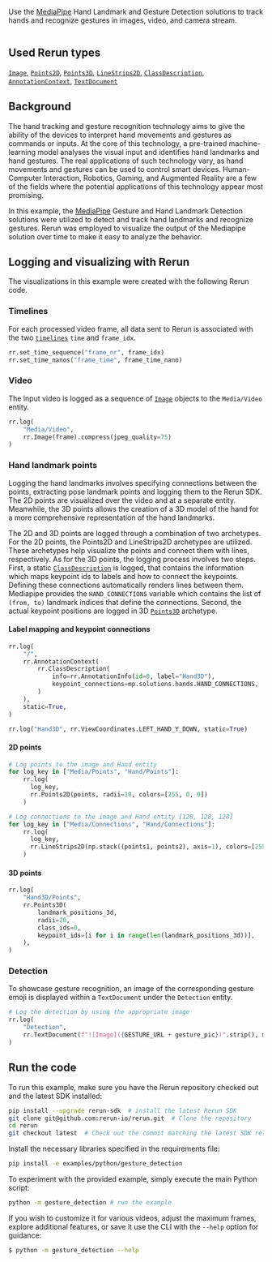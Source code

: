 <!--[metadata]
title = "Hand tracking and gesture recognition"
tags = ["MediaPipe", "Keypoint detection", "2D", "3D"]
thumbnail = "https://static.rerun.io/hand-tracking-and-gesture-recognition/56d097e347af2a4b7c4649c7d994cc038c02c2f4/480w.png"
thumbnail_dimensions = [480, 480]
-->

Use the [MediaPipe](https://github.com/google-ai-edge/mediapipe/) Hand Landmark and Gesture Detection solutions to
track hands and recognize gestures in images, video, and camera stream.

<picture>
  <img src="https://static.rerun.io/gesture_detection/2a5a3ec83962623063297fd95de57062372d5db0/full.png" alt="">
  <source media="(max-width: 480px)" srcset="https://static.rerun.io/gesture_detection/2a5a3ec83962623063297fd95de57062372d5db0/480w.png">
  <source media="(max-width: 768px)" srcset="https://static.rerun.io/gesture_detection/2a5a3ec83962623063297fd95de57062372d5db0/768w.png">
  <source media="(max-width: 1024px)" srcset="https://static.rerun.io/gesture_detection/2a5a3ec83962623063297fd95de57062372d5db0/1024w.png">
  <source media="(max-width: 1200px)" srcset="https://static.rerun.io/gesture_detection/2a5a3ec83962623063297fd95de57062372d5db0/1200w.png">
</picture>

## Used Rerun types
[`Image`](https://www.rerun.io/docs/reference/types/archetypes/image), [`Points2D`](https://www.rerun.io/docs/reference/types/archetypes/points2d), [`Points3D`](https://www.rerun.io/docs/reference/types/archetypes/points3d), [`LineStrips2D`](https://www.rerun.io/docs/reference/types/archetypes/line_strips2d), [`ClassDescription`](https://www.rerun.io/docs/reference/types/datatypes/class_description), [`AnnotationContext`](https://www.rerun.io/docs/reference/types/archetypes/annotation_context), [`TextDocument`](https://www.rerun.io/docs/reference/types/archetypes/text_document)

## Background
The hand tracking and gesture recognition technology aims to give the ability of the devices to interpret hand movements and gestures as commands or inputs.
At the core of this technology, a pre-trained machine-learning model analyses the visual input and identifies hand landmarks and hand gestures.
The real applications of such technology vary, as hand movements and gestures can be used to control smart devices.
Human-Computer Interaction, Robotics, Gaming, and Augmented Reality are a few of the fields where the potential applications of this technology appear most promising.

In this example, the [MediaPipe](https://developers.google.com/mediapipe/) Gesture and Hand Landmark Detection solutions were utilized to detect and track hand landmarks and recognize gestures.
Rerun was employed to visualize the output of the Mediapipe solution over time to make it easy to analyze the behavior.

## Logging and visualizing with Rerun
The visualizations in this example were created with the following Rerun code.

### Timelines

For each processed video frame, all data sent to Rerun is associated with the two [`timelines`](https://www.rerun.io/docs/concepts/timelines) `time` and `frame_idx`.

```python
rr.set_time_sequence("frame_nr", frame_idx)
rr.set_time_nanos("frame_time", frame_time_nano)
```

### Video
The input video is logged as a sequence of [`Image`](https://www.rerun.io/docs/reference/types/archetypes/image) objects to the `Media/Video` entity.
```python
rr.log(
    "Media/Video",
    rr.Image(frame).compress(jpeg_quality=75)
)
```

### Hand landmark points
Logging the hand landmarks involves specifying connections between the points, extracting pose landmark points and logging them to the Rerun SDK.
The 2D points are visualized over the video and at a separate entity.
Meanwhile, the 3D points allows the creation of a 3D model of the hand for a more comprehensive representation of the hand landmarks.

The 2D and 3D points are logged through a combination of two archetypes.
For the 2D points, the Points2D and LineStrips2D archetypes are utilized. These archetypes help visualize the points and connect them with lines, respectively.
As for the 3D points, the logging process involves two steps. First, a static [`ClassDescription`](https://www.rerun.io/docs/reference/types/datatypes/class_description) is logged, that contains the information which maps keypoint ids to labels and how to connect
the keypoints. Defining these connections automatically renders lines between them. Mediapipe provides the `HAND_CONNECTIONS` variable which contains the list of `(from, to)` landmark indices that define the connections.
Second, the actual keypoint positions are logged in 3D [`Points3D`](https://www.rerun.io/docs/reference/types/archetypes/points3d) archetype.

#### Label mapping and keypoint connections

```python
rr.log(
    "/",
    rr.AnnotationContext(
        rr.ClassDescription(
            info=rr.AnnotationInfo(id=0, label="Hand3D"),
            keypoint_connections=mp.solutions.hands.HAND_CONNECTIONS,
        )
    ),
    static=True,
)

rr.log("Hand3D", rr.ViewCoordinates.LEFT_HAND_Y_DOWN, static=True)
```

#### 2D points

```python
# Log points to the image and Hand entity
for log_key in ["Media/Points", "Hand/Points"]:
    rr.log(
      log_key,
      rr.Points2D(points, radii=10, colors=[255, 0, 0])
    )

# Log connections to the image and Hand entity [128, 128, 128]
for log_key in ["Media/Connections", "Hand/Connections"]:
    rr.log(
      log_key,
      rr.LineStrips2D(np.stack((points1, points2), axis=1), colors=[255, 165, 0])
    )
```

#### 3D points

```python
rr.log(
    "Hand3D/Points",
    rr.Points3D(
        landmark_positions_3d,
        radii=20,
        class_ids=0,
        keypoint_ids=[i for i in range(len(landmark_positions_3d))],
    ),
)
```

### Detection

To showcase gesture recognition, an image of the corresponding gesture emoji is displayed within a `TextDocument` under the `Detection` entity.

```python
# Log the detection by using the appropriate image
rr.log(
    "Detection",
    rr.TextDocument(f"![Image]({GESTURE_URL + gesture_pic})".strip(), media_type=rr.MediaType.MARKDOWN),
)
```

## Run the code
To run this example, make sure you have the Rerun repository checked out and the latest SDK installed:
```bash
pip install --upgrade rerun-sdk  # install the latest Rerun SDK
git clone git@github.com:rerun-io/rerun.git  # Clone the repository
cd rerun
git checkout latest  # Check out the commit matching the latest SDK release
```
Install the necessary libraries specified in the requirements file:
```bash
pip install -e examples/python/gesture_detection
```
To experiment with the provided example, simply execute the main Python script:
```bash
python -m gesture_detection # run the example
```
If you wish to customize it for various videos, adjust the maximum frames, explore additional features, or save it use the CLI with the `--help` option for guidance:
```bash
$ python -m gesture_detection --help
```
